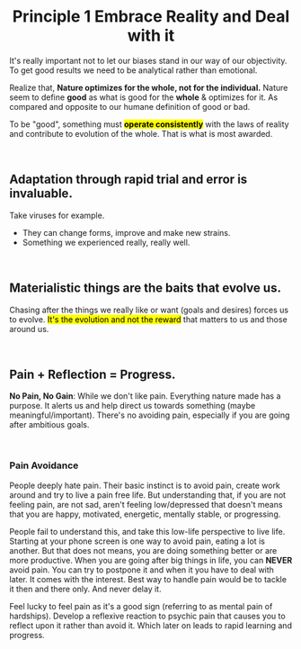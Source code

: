<H1 align="center"> Principle 1  Embrace Reality and Deal with it </H1>


It's really important not to let our biases stand in our way of our objectivity. To get good results we need to be analytical rather than emotional.

Realize that, **Nature optimizes for the whole, not for the individual.** Nature seem to define **good** as what is good for the **whole** & optimizes for it. As compared and opposite to our humane definition of good or bad.

To be "good", something must <mark>**operate consistently**</mark> with the laws of reality and contribute to evolution of the whole. That is what is most awarded. 

</br>

## Adaptation through rapid trial and error is invaluable. 
Take viruses for example. 
- They can change forms, improve and make new strains. 
- Something we experienced really, really well.

</br>

## Materialistic things are the baits that evolve us. 
Chasing after the things we really like or want (goals and desires) forces us to evolve. 
<mark>It's the evolution and not the reward</mark> that matters to us and those around us. 


</br>

## Pain + Reflection = Progress. 

**No Pain, No Gain**: While we don't like pain. Everything nature made has a purpose. It alerts us and help direct us towards something (maybe meaningful/important). There's no avoiding pain, especially if you are going after ambitious goals. 

</br>

### Pain Avoidance 
People deeply hate pain. Their basic instinct is to avoid pain, create work around and try to live a pain free life. But understanding that, if you are not feeling pain, are not sad, aren't feeling low/depressed that doesn't means that you are happy, motivated, energetic, mentally stable, or progressing. 

People fail to understand this, and take this low-life perspective to live life. Starting at your phone screen is one way to avoid pain, eating a lot is another. But that does not means, you are doing something better or are more productive. 
When you are going after big things in life, you can **NEVER** avoid pain. You can try to postpone it and when it you have to deal with later. It comes with the interest. Best way to handle pain would be to tackle it then and there only. And never delay it. 

Feel lucky to feel pain as it's a good sign (referring to as mental pain of hardships). Develop a reflexive reaction to psychic pain that causes you to reflect upon it rather than avoid it. Which later on leads to rapid learning and progress. 
